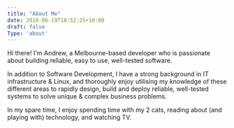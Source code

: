```yaml
---
title: "About Me"
date: 2018-06-19T18:52:25+10:00
draft: false
Type: 'about'
---
```


Hi there! I'm Andrew, a Melbourne-based developer who is passionate about building reliable, easy to use, well-tested software.

In addition to Software Development, I have a strong background in IT infrastructure & Linux, and thoroughly enjoy utilising my knowledge of these different areas to rapidly design, build and deploy reliable, well-tested systems to solve unique & complex business problems.

In my spare time, I enjoy spending time with my 2 cats, reading about (and playing with) technology, and watching TV.
